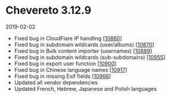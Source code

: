 # Chevereto 3.12.9

2019-02-02

- Fixed bug in CloudFlare IP handling [[10860](https://chevereto.com/community/threads/10860/)]
- Fixed bug in subdomain wildcards (user/albums) [[10870](https://chevereto.com/community/threads/10870/)]
- Fixed bug in Bulk content importer (usernames) [[10889](https://chevereto.com/community/threads/10889/)]
- Fixed bug in subdomain wildcards (sub-subdomains) [[10955](https://chevereto.com/community/threads/10955/)]
- Fixed bug in export user function [[10900](https://chevereto.com/community/threads/10900/)]
- Fixed bug in Chinese language names [[10917](https://chevereto.com/community/threads/10917/)]
- Fixed bug in missing Exif fields [[10966](https://chevereto.com/community/threads/10966/)]
- Updated all vendor dependencies
- Updated French, Hebrew, Japanese and Polish languages
